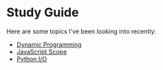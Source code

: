 # Study Guide

Here are some topics I've been looking into recently:

  - [Dynamic Programming](/dynamic_programming.md)
  - [JavaScript Scope](/js_scope.md)
  - [Python I/O](/python_io.md)
